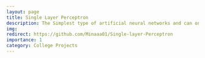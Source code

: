 ```yaml
---
layout: page
title: Single Layer Perceptron
description: The Simplest type of artificial neural networks and can only classify linearly separable cases with a binary target
img:
redirect: https://github.com/Minaaa01/Single-layer-Perceptron
importance: 1
category: College Projects
---
```

